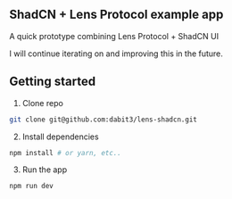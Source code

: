 ## ShadCN + Lens Protocol example app

A quick prototype combining Lens Protocol + ShadCN UI

I will continue iterating on and improving this in the future.

## Getting started

1. Clone repo

```sh
git clone git@github.com:dabit3/lens-shadcn.git
```

2. Install dependencies

```sh
npm install # or yarn, etc..
```

3. Run the app

```sh
npm run dev
```